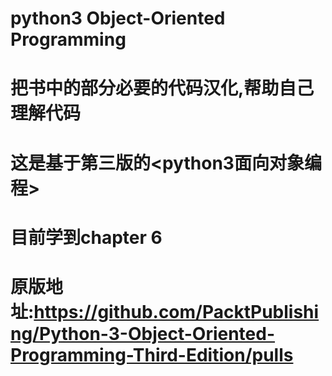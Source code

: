 # python3 Object-Oriented Programming
# 把书中的部分必要的代码汉化,帮助自己理解代码
# 这是基于第三版的<python3面向对象编程>
# 目前学到chapter 6
# 原版地址:https://github.com/PacktPublishing/Python-3-Object-Oriented-Programming-Third-Edition/pulls